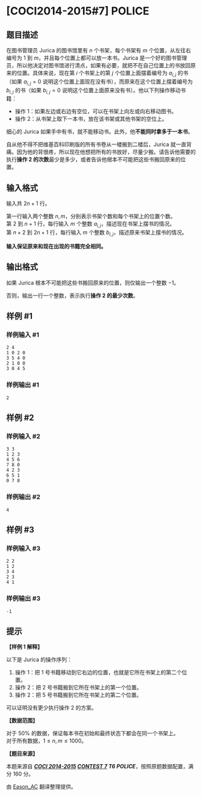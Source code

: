 # [COCI2014-2015#7] POLICE

## 题目描述

在图书管理员 Jurica 的图书馆里有 $n$ 个书架，每个书架有 $m$ 个位置，从左往右编号为 $1$ 到 $m$，并且每个位置上都可以放一本书。Jurica 是一个好的图书管理员，所以他决定对图书馆进行清点，如果有必要，就把不在自己位置上的书放回原来的位置。具体来说，现在第 $i$ 个书架上的第 $j$ 个位置上面摆着编号为 $a_{i,j}$ 的书（如果 $a_{i,j}=0$ 说明这个位置上面现在没有书），而原来在这个位置上摆着编号为 $b_{i,j}$ 的书（如果 $b_{i,j}=0$ 说明这个位置上面原来没有书）。他以下列操作移动书籍：

- 操作 $1$：如果左边或右边有空位，可以在书架上向左或向右移动图书。
- 操作 $2$：从书架上取下一本书，放在该书架或其他书架的空位上。

细心的 Jurica 如果手中有书，就不能移动书。此外，他**不能同时拿多于一本书**。

自从他不得不把维基百科印刷版的所有书卷从一楼搬到二楼后，Jurica 就一直背痛。因为他的背很疼，所以现在他想把所有的书放好，尽量少搬。请告诉他需要的执行**操作 $2$ 的次数**最少是多少，或者告诉他根本不可能把这些书搬回原来的位置。

## 输入格式

输入共 $2n+1$ 行。

第一行输入两个整数 $n,m$，分别表示书架个数和每个书架上的位置个数。  
第 $2$ 到 $n+1$ 行，每行输入 $m$ 个整数 $a_{i,j}$，描述现在书架上摆书的情况。  
第 $n+2$ 到 $2n+1$ 行，每行输入 $m$ 个整数 $b_{i,j}$，描述原来书架上摆书的情况。

**输入保证原来和现在出现的书籍完全相同。**

## 输出格式

如果 Jurica 根本不可能把这些书搬回原来的位置，则仅输出一个整数 $-1$。

否则，输出一行一个整数，表示执行**操作 $2$ 的最少次数**。

## 样例 #1

### 样例输入 #1
```
2 4
1 0 2 0
3 5 4 0
2 1 0 0
3 0 4 5
```

### 样例输出 #1

```
2
```

## 样例 #2

### 样例输入 #2
```
3 3
1 2 3
4 5 6
7 8 0
4 2 3
6 5 1
0 7 8
```

### 样例输出 #2

```
4
```

## 样例 #3

### 样例输入 #3
```
2 2
1 2
3 4
2 3
4 1
```

### 样例输出 #3

```
-1
```

## 提示

**【样例 1 解释】**

以下是 Jurica 的操作序列：

1. 操作 $1$：把 $1$ 号书籍移动到它右边的位置，也就是它所在书架上的第二个位置。
2. 操作 $2$：把 $2$ 号书籍搬到它所在书架上的第一个位置。
3. 操作 $2$：把 $5$ 号书籍搬到它所在书架上的第二个位置。

可以证明没有更少执行操作 $2$ 的方案。

**【数据范围】**

对于 $50\%$ 的数据，保证每本书在初始和最终状态下都会在同一个书架上。  
对于所有数据，$1\leqslant n,m\leqslant 1000$。

**【题目来源】**

本题来源自 **_[COCI 2014-2015](https://hsin.hr/coci/archive/2014_2015/) [CONTEST 7](https://hsin.hr/coci/archive/2014_2015/contest7_tasks.pdf) T6 POLICE_**，按照原题数据配置，满分 $160$ 分。

由 [Eason_AC](https://www.luogu.com.cn/user/112917) 翻译整理提供。
